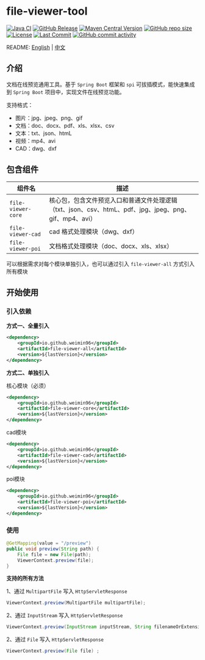 # file-viewer-tool

[![Java CI](https://github.com/weimin96/file-viewer-tool/actions/workflows/ci.yml/badge.svg)](https://github.com/weimin96/file-viewer-tool/actions/workflows/ci.yml)
[![GitHub Release](https://img.shields.io/github/v/release/weimin96/file-viewer-tool)](https://github.com/weimin96/file-viewer-tool/releases/)
[![Maven Central Version](https://img.shields.io/maven-central/v/io.github.weimin96/file-viewer-all)](https://repo1.maven.org/maven2/io/github/weimin96/file-viewer-all/)
[![GitHub repo size](https://img.shields.io/github/repo-size/weimin96/file-viewer-tool)](https://github.com/weimin96/file-viewer-tool/releases/)
[![License](https://img.shields.io/:license-apache-brightgreen.svg)](https://www.apache.org/licenses/LICENSE-2.0.html)
[![Last Commit](https://img.shields.io/github/last-commit/weimin96/file-viewer-tool.svg)](https://github.com/weimin96/file-viewer-tool)
[![GitHub commit activity](https://img.shields.io/github/commit-activity/m/weimin96/file-viewer-tool.svg)](https://github.com/weimin96/file-viewer-tool)

README: [English](README.md) | [中文](README-zh-CN.md)

## 介绍

文档在线预览通用工具。基于 `Spring Boot` 框架和 `spi` 可拔插模式，能快速集成到 `Spring Boot` 项目中，实现文件在线预览功能。

支持格式：
- 图片：jpg、jpeg、png、gif
- 文档：doc、docx、pdf、xls、xlsx、csv
- 文本：txt、json、htmL
- 视频：mp4、avi
- CAD：dwg、dxf

## 包含组件

| 组件名                | 描述                                                               |
|--------------------|------------------------------------------------------------------|
| `file-viewer-core` | 核心包，包含文件预览入口和普通文件处理逻辑（txt、json、csv、htmL、pdf、jpg、jpeg、png、gif、mp4、avi） |
| `file-viewer-cad`  | cad 格式处理模块（dwg、dxf）                                              |
| `file-viewer-poi`  | 文档格式处理模块（doc、docx、xls、xlsx）                                  

可以根据需求对每个模块单独引入，也可以通过引入 `file-viewer-all` 方式引入所有模块

## 开始使用

### 引入依赖

**方式一、全量引入**

```xml
<dependency>
    <groupId>io.github.weimin96</groupId>
    <artifactId>file-viewer-all</artifactId>
    <version>${lastVersion}</version>
</dependency>
```

**方式二、单独引入**

核心模块（必须）
```xml
<dependency>
    <groupId>io.github.weimin96</groupId>
    <artifactId>file-viewer-core</artifactId>
    <version>${lastVersion}</version>
</dependency>
```

cad模块
```xml
<dependency>
    <groupId>io.github.weimin96</groupId>
    <artifactId>file-viewer-cad</artifactId>
    <version>${lastVersion}</version>
</dependency>
```

poi模块
```xml
<dependency>
    <groupId>io.github.weimin96</groupId>
    <artifactId>file-viewer-poi</artifactId>
    <version>${lastVersion}</version>
</dependency>
```

### 使用

```java
@GetMapping(value = "/preview")
public void preview(String path) {
    File file = new File(path);
    ViewerContext.preview(file);
}
```

**支持的所有方法**

1、通过 `MultipartFile` 写入 `HttpServletResponse`
```java
ViewerContext.preview(MultipartFile multipartFile);
```

2、通过 `InputStream` 写入 `HttpServletResponse`
```java
ViewerContext.preview(InputStream inputStream, String filenameOrExtension);
```

2、通过 `File` 写入 `HttpServletResponse`
```java
ViewerContext.preview(File file) ;
```